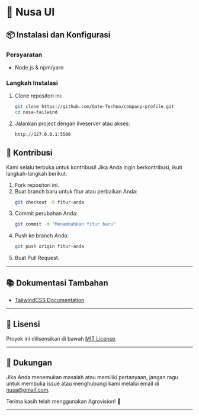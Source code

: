 # 🚀 Nusa UI

## 📦 **Instalasi dan Konfigurasi**

### Persyaratan

-   Node.js & npm/yarn

### Langkah Instalasi

1. Clone repositori ini:

    ```bash
    git clone https://github.com/Gate-Techno/company-profile.git
    cd nusa-tailwind
    ```

2. Jalankan project dengan liveserver atau akses:

    ```bash
    http://127.0.0.1:5500
    ```

## 🎨 **Kontribusi**

Kami selalu terbuka untuk kontribusi! Jika Anda ingin berkontribusi, ikuti langkah-langkah berikut:

1. Fork repositori ini.
2. Buat branch baru untuk fitur atau perbaikan Anda:
    ```bash
    git checkout -b fitur-anda
    ```
3. Commit perubahan Anda:
    ```bash
    git commit -m "Menambahkan fitur baru"
    ```
4. Push ke branch Anda:
    ```bash
    git push origin fitur-anda
    ```
5. Buat Pull Request.

---

## 📚 **Dokumentasi Tambahan**

-   [TailwindCSS Documentation](https://tailwindcss.com/docs)

---

## 🤝 **Lisensi**

Proyek ini dilisensikan di bawah [MIT License](LICENSE).

---

## 🌟 **Dukungan**

Jika Anda menemukan masalah atau memiliki pertanyaan, jangan ragu untuk membuka issue atau menghubungi kami melalui email di nusa@gmail.com.

Terima kasih telah menggunakan Agrovision! 🌾

---

